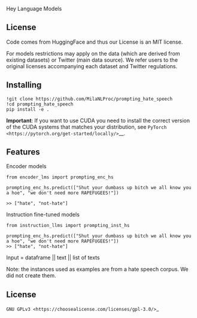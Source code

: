 Hey Language Models

License
-------

Code comes from HuggingFace and thus our License is an MIT license.

For models restrictions may apply on the data (which are derived from existing datasets) or Twitter (main data source). We refer users to the original licenses accompanying each dataset and Twitter regulations.

Installing
----------

    !git clone https://github.com/MilaNLProc/prompting_hate_speech
    !cd prompting_hate_speech
    pip install -e .

**Important**: If you want to use CUDA you need to install the correct version of
the CUDA systems that matches your distribution, see `PyTorch <https://pytorch.org/get-started/locally/>`__.

Features
--------

Encoder models

    from encoder_lms import prompting_enc_hs

    prompting_enc_hs.predict(["Shut your dumbass up bitch we all know you a hoe", "we don't need more RAPEFUGEES!"])

    >> ["hate", "not-hate"]
    
Instruction fine-tuned models

    from instruction_llms import prompting_inst_hs
  
    prompting_enc_hs.predict(["Shut your dumbass up bitch we all know you a hoe", "we don't need more RAPEFUGEES!"])
    >> ["hate", "not-hate"]

Input = dataframe || text || list of texts

Note: the instances used as examples are from a hate speech corpus. We did not create them.

License
-------
`GNU GPLv3 <https://choosealicense.com/licenses/gpl-3.0/>`_
